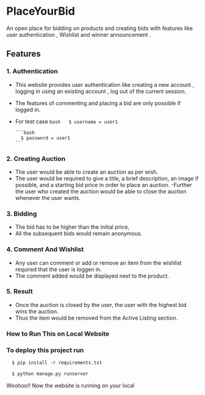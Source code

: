 # PlaceYourBid
An open place for bidding on products and creating bids with features like user authentication , Wishlist and winner announcement .

## Features

### 1. Authentication
- This website provides user authentication like creating a new account , logging in using an existing account , log out of the current session.
- The features of commenting and placing a bid are only possible if logged in.
- For test case
      ```bash
        $ username = user1
      ```

      ```bash
        $ password = user1
      ```         

### 2. Creating Auction

- The user would be able to create an auction as per wish.
- The user would be required to give a title, a brief description, an image if possible, and a starting bid price in order to place an auction.
-Further the user who created the auction would be able to close the auction whenever the user wants.

### 3. Bidding

- The bid has to be higher than the initial price,
- All the subsequent bids would remain anonymous.

### 4. Comment And Wishlist

- Any user can comment or add or remove an item from the wishlist required that the user is loggen in.
- The comment added would be displayed next to the product.

### 5. Result 

- Once the auction is closed by the user, the user with the highest bid wins the auction.
- Thus the item would be removed from the Active Listing section.

### How to Run This on Local Website

### To deploy this project run

```bash
  $ pip install -r requirements.txt
```

```bash
  $ python manage.py runserver
```


Woohoo!! Now the website is running on your local

